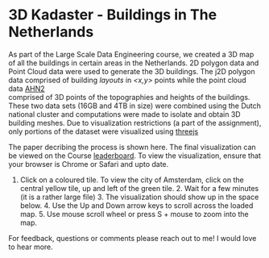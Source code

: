 # 3D Kadaster - Buildings in The Netherlands

As part of the Large Scale Data Engineering course, we created a 3D map of all
the buildings in certain areas in the Netherlands. 2D polygon data and Point
Cloud data were used to generate the 3D buildings. The j2D polygon data
comprised of building *layouts* in *<x,y>* points while the point cloud data [AHN2](http://www.ahn.nl/index.html)  
comprised of 3D points of the topographies and heights of the buildings. These
two data sets (16GB and 4TB in size) were combined using the Dutch national
cluster and computations were made to isolate and obtain 3D building meshes.
Due to visualization restrictions (a part of the assignment), only portions of
the dataset were visualized using [threejs](https://threejs.org/)

The paper decribing the process is shown here. The final visualization can be
viewed on the Course [leaderboard](https://event.cwi.nl/lsde/2018/showcase_c1.shtml). To view the visualization, ensure that your browser is Chrome or Safari and upto date.
1. Click on a coloured tile. To view the city of Amsterdam, click on the
   central yellow tile, up and left of the green tile. 
   2. Wait for a few minutes (it is a rather large file)
   3. The visualization should show up in the space below.
   4. Use the Up and Down arrow keys to scroll across the loaded map.
   5. Use mouse scroll wheel or press S + mouse to zoom into the map.

For feedback, questions or comments please reach out to me! I would love to
hear more. 
